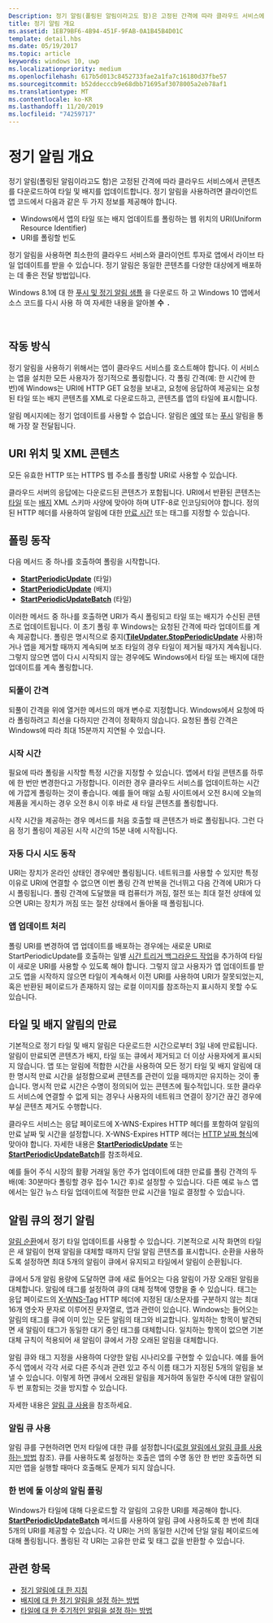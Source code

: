 ```yaml
---
Description: 정기 알림(폴링된 알림이라고도 함)은 고정된 간격에 따라 클라우드 서비스에서 콘텐츠를 다운로드하여 타일 및 배지를 업데이트합니다.
title: 정기 알림 개요
ms.assetid: 1EB79BF6-4B94-451F-9FAB-0A1B45B4D01C
template: detail.hbs
ms.date: 05/19/2017
ms.topic: article
keywords: windows 10, uwp
ms.localizationpriority: medium
ms.openlocfilehash: 617b5d013c8452733fae2a1fa7c16180d37fbe57
ms.sourcegitcommit: b52ddecccb9e68dbb71695af3078005a2eb78af1
ms.translationtype: MT
ms.contentlocale: ko-KR
ms.lasthandoff: 11/20/2019
ms.locfileid: "74259717"
---
```

# <a name="periodic-notification-overview"></a>정기 알림 개요
 


정기 알림(폴링된 알림이라고도 함)은 고정된 간격에 따라 클라우드 서비스에서 콘텐츠를 다운로드하여 타일 및 배지를 업데이트합니다. 정기 알림을 사용하려면 클라이언트 앱 코드에서 다음과 같은 두 가지 정보를 제공해야 합니다.

-   Windows에서 앱의 타일 또는 배지 업데이트를 폴링하는 웹 위치의 URI(Uniform Resource Identifier)
-   URI를 폴링할 빈도

정기 알림을 사용하면 최소한의 클라우드 서비스와 클라이언트 투자로 앱에서 라이브 타일 업데이트를 받을 수 있습니다. 정기 알림은 동일한 콘텐츠를 다양한 대상에게 배포하는 데 좋은 전달 방법입니다.

Windows 8.1에 대 한 [푸시 및 정기 알림 샘플](https://code.msdn.microsoft.com/windowsapps/push-and-periodic-de225603) 을 다운로드 하 고 Windows 10 앱에서 소스 코드를 다시 사용 하 여 자세한 내용을 알아볼 **수  .**

 

## <a name="how-it-works"></a>작동 방식


정기 알림을 사용하기 위해서는 앱이 클라우드 서비스를 호스트해야 합니다. 이 서비스는 앱을 설치한 모든 사용자가 정기적으로 폴링합니다. 각 폴링 간격(예: 한 시간에 한 번)에 Windows는 URI에 HTTP GET 요청을 보내고, 요청에 응답하여 제공되는 요청된 타일 또는 배지 콘텐츠를 XML로 다운로드하고, 콘텐츠를 앱의 타일에 표시합니다.

알림 메시지에는 정기 업데이트를 사용할 수 없습니다. 알림은 [예약](https://docs.microsoft.com/previous-versions/windows/apps/hh465417(v=win.10)) 또는 [푸시](https://docs.microsoft.com/previous-versions/windows/apps/hh868252(v=win.10)) 알림을 통해 가장 잘 전달됩니다.

## <a name="uri-location-and-xml-content"></a>URI 위치 및 XML 콘텐츠


모든 유효한 HTTP 또는 HTTPS 웹 주소를 폴링할 URI로 사용할 수 있습니다.

클라우드 서버의 응답에는 다운로드된 콘텐츠가 포함됩니다. URI에서 반환된 콘텐츠는 [타일](adaptive-tiles-schema.md) 또는 [배지](https://docs.microsoft.com/uwp/schemas/tiles/badgeschema/schema-root) XML 스키마 사양에 맞아야 하며 UTF-8로 인코딩되어야 합니다. 정의된 HTTP 헤더를 사용하여 알림에 대한 [만료 시간](#expiration-of-tile-and-badge-notifications) 또는 태그를 지정할 수 있습니다.

## <a name="polling-behavior"></a>폴링 동작


다음 메서드 중 하나를 호출하여 폴링을 시작합니다.

-   [**StartPeriodicUpdate**](https://docs.microsoft.com/uwp/api/Windows.UI.Notifications.TileUpdater#Windows_UI_Notifications_TileUpdater_StartPeriodicUpdate_Windows_Foundation_Uri_Windows_Foundation_DateTime_Windows_UI_Notifications_PeriodicUpdateRecurrence_) (타일)
-   [**StartPeriodicUpdate**](https://docs.microsoft.com/uwp/api/Windows.UI.Notifications.BadgeUpdater#Windows_UI_Notifications_BadgeUpdater_StartPeriodicUpdate_Windows_Foundation_Uri_Windows_Foundation_DateTime_Windows_UI_Notifications_PeriodicUpdateRecurrence_) (배지)
-   [**StartPeriodicUpdateBatch**](https://docs.microsoft.com/uwp/api/Windows.UI.Notifications.TileUpdater#Windows_UI_Notifications_TileUpdater_StartPeriodicUpdateBatch_Windows_Foundation_Collections_IIterable_1_Windows_UI_Notifications_PeriodicUpdateRecurrence_) (타일)

이러한 메서드 중 하나를 호출하면 URI가 즉시 폴링되고 타일 또는 배지가 수신된 콘텐츠로 업데이트됩니다. 이 초기 폴링 후 Windows는 요청된 간격에 따라 업데이트를 계속 제공합니다. 폴링은 명시적으로 중지([**TileUpdater.StopPeriodicUpdate**](https://docs.microsoft.com/uwp/api/Windows.UI.Notifications.TileUpdater.StopPeriodicUpdate) 사용)하거나 앱을 제거할 때까지 계속되며 보조 타일의 경우 타일이 제거될 때가지 계속됩니다. 그렇지 않으면 앱이 다시 시작되지 않는 경우에도 Windows에서 타일 또는 배지에 대한 업데이트를 계속 폴링합니다.

### <a name="the-recurrence-interval"></a>되풀이 간격

되풀이 간격을 위에 열거한 메서드의 매개 변수로 지정합니다. Windows에서 요청에 따라 폴링하려고 최선을 다하지만 간격이 정확하지 않습니다. 요청된 폴링 간격은 Windows에 따라 최대 15분까지 지연될 수 있습니다.

### <a name="the-start-time"></a>시작 시간

필요에 따라 폴링을 시작할 특정 시간을 지정할 수 있습니다. 앱에서 타일 콘텐츠를 하루에 한 번만 변경한다고 가정합니다. 이러한 경우 클라우드 서비스를 업데이트하는 시간에 가깝게 폴링하는 것이 좋습니다. 예를 들어 매일 쇼핑 사이트에서 오전 8시에 오늘의 제품을 게시하는 경우 오전 8시 이후 바로 새 타일 콘텐츠를 폴링합니다.

시작 시간을 제공하는 경우 메서드를 처음 호출할 때 콘텐츠가 바로 폴링됩니다. 그런 다음 정기 폴링이 제공된 시작 시간의 15분 내에 시작됩니다.

### <a name="automatic-retry-behavior"></a>자동 다시 시도 동작

URI는 장치가 온라인 상태인 경우에만 폴링됩니다. 네트워크를 사용할 수 있지만 특정 이유로 URI에 연결할 수 없으면 이번 폴링 간격 반복을 건너뛰고 다음 간격에 URI가 다시 폴링됩니다. 폴링 간격에 도달했을 때 컴퓨터가 꺼짐, 절전 또는 최대 절전 상태에 있으면 URI는 장치가 꺼짐 또는 절전 상태에서 돌아올 때 폴링됩니다.

### <a name="handling-app-updates"></a>앱 업데이트 처리

폴링 URI를 변경하여 앱 업데이트를 배포하는 경우에는 새로운 URI로 StartPeriodicUpdate를 호출하는 일별 [시간 트리거 백그라운드 작업](../../../launch-resume/run-a-background-task-on-a-timer-.md)을 추가하여 타일이 새로운 URI를 사용할 수 있도록 해야 합니다. 그렇지 않고 사용자가 앱 업데이트를 받고도 앱을 시작하지 않으면 타일이 계속해서 이전 URI를 사용하여 URI가 잘못되었는지, 혹은 반환된 페이로드가 존재하지 않는 로컬 이미지를 참조하는지 표시하지 못할 수도 있습니다.

## <a name="expiration-of-tile-and-badge-notifications"></a>타일 및 배지 알림의 만료


기본적으로 정기 타일 및 배지 알림은 다운로드한 시간으로부터 3일 내에 만료됩니다. 알림이 만료되면 콘텐츠가 배지, 타일 또는 큐에서 제거되고 더 이상 사용자에게 표시되지 않습니다. 앱 또는 알림에 적합한 시간을 사용하여 모든 정기 타일 및 배지 알림에 대한 명시적 만료 시간을 설정함으로써 콘텐츠를 관련이 있을 때까지만 유지하는 것이 좋습니다. 명시적 만료 시간은 수명이 정의되어 있는 콘텐츠에 필수적입니다. 또한 클라우드 서비스에 연결할 수 없게 되는 경우나 사용자의 네트워크 연결이 장기간 끊긴 경우에 부실 콘텐츠 제거도 수행합니다.

클라우드 서비스는 응답 페이로드에 X-WNS-Expires HTTP 헤더를 포함하여 알림의 만료 날짜 및 시간을 설정합니다. X-WNS-Expires HTTP 헤더는 [HTTP 날짜 형식](https://www.w3.org/Protocols/rfc2616/rfc2616-sec3.html#sec3.3.1)에 맞아야 합니다. 자세한 내용은 [**StartPeriodicUpdate**](https://docs.microsoft.com/uwp/api/Windows.UI.Notifications.TileUpdater#Windows_UI_Notifications_TileUpdater_StartPeriodicUpdate_Windows_Foundation_Uri_Windows_Foundation_DateTime_Windows_UI_Notifications_PeriodicUpdateRecurrence_) 또는 [**StartPeriodicUpdateBatch**](https://docs.microsoft.com/uwp/api/Windows.UI.Notifications.TileUpdater#Windows_UI_Notifications_TileUpdater_StartPeriodicUpdateBatch_Windows_Foundation_Collections_IIterable_1_Windows_UI_Notifications_PeriodicUpdateRecurrence_)를 참조하세요.

예를 들어 주식 시장의 활황 거래일 동안 주가 업데이트에 대한 만료를 폴링 간격의 두 배(예: 30분마다 폴링할 경우 접수 1시간 후)로 설정할 수 있습니다. 다른 예로 뉴스 앱에서는 일간 뉴스 타일 업데이트에 적절한 만료 시간을 1일로 결정할 수 있습니다.

## <a name="periodic-notifications-in-the-notification-queue"></a>알림 큐의 정기 알림


[알림 순환](https://docs.microsoft.com/previous-versions/windows/apps/hh781199(v=win.10))에서 정기 타일 업데이트를 사용할 수 있습니다. 기본적으로 시작 화면의 타일은 새 알림이 현재 알림을 대체할 때까지 단일 알림 콘텐츠를 표시합니다. 순환을 사용하도록 설정하면 최대 5개의 알림이 큐에서 유지되고 타일에서 알림이 순환됩니다.

큐에서 5개 알림 용량에 도달하면 큐에 새로 들어오는 다음 알림이 가장 오래된 알림을 대체합니다. 알림에 태그를 설정하여 큐의 대체 정책에 영향을 줄 수 있습니다. 태그는 응답 페이로드의 [X-WNS-Tag](https://docs.microsoft.com/previous-versions/windows/apps/hh465435(v=win.10)) HTTP 헤더에 지정된 대/소문자를 구분하지 않는 최대 16개 영숫자 문자로 이루어진 문자열로, 앱과 관련이 있습니다. Windows는 들어오는 알림의 태그를 큐에 이미 있는 모든 알림의 태그와 비교합니다. 일치하는 항목이 발견되면 새 알림이 태그가 동일한 대기 중인 태그를 대체합니다. 일치하는 항목이 없으면 기본 대체 규칙이 적용되어 새 알림이 큐에서 가장 오래된 알림을 대체합니다.

알림 큐와 태그 지정을 사용하여 다양한 알림 시나리오를 구현할 수 있습니다. 예를 들어 주식 앱에서 각각 서로 다른 주식과 관련 있고 주식 이름 태그가 지정된 5개의 알림을 보낼 수 있습니다. 이렇게 하면 큐에서 오래된 알림을 제거하여 동일한 주식에 대한 알림이 두 번 포함되는 것을 방지할 수 있습니다.

자세한 내용은 [알림 큐 사용](https://docs.microsoft.com/previous-versions/windows/apps/hh781199(v=win.10))을 참조하세요.

### <a name="enabling-the-notification-queue"></a>알림 큐 사용

알림 큐를 구현하려면 먼저 타일에 대한 큐를 설정합니다([로컬 알림에서 알림 큐를 사용 하는 방법](https://blogs.msdn.microsoft.com/tiles_and_toasts/2016/01/05/quickstart-how-to-use-the-tile-notification-queue-with-local-notifications/) 참조). 큐를 사용하도록 설정하는 호출은 앱의 수명 동안 한 번만 호출하면 되지만 앱을 실행할 때마다 호출해도 문제가 되지 않습니다.

### <a name="polling-for-more-than-one-notification-at-a-time"></a>한 번에 둘 이상의 알림 폴링

Windows가 타일에 대해 다운로드할 각 알림의 고유한 URI를 제공해야 합니다. [  **StartPeriodicUpdateBatch**](https://docs.microsoft.com/uwp/api/Windows.UI.Notifications.TileUpdater#Windows_UI_Notifications_TileUpdater_StartPeriodicUpdateBatch_Windows_Foundation_Collections_IIterable_1_Windows_UI_Notifications_PeriodicUpdateRecurrence_) 메서드를 사용하여 알림 큐에 사용하도록 한 번에 최대 5개의 URI를 제공할 수 있습니다. 각 URI는 거의 동일한 시간에 단일 알림 페이로드에 대해 폴링됩니다. 폴링된 각 URI는 고유한 만료 및 태그 값을 반환할 수 있습니다.

## <a name="related-topics"></a>관련 항목


* [정기 알림에 대 한 지침](https://docs.microsoft.com/windows/uwp/controls-and-patterns/tiles-and-notifications-periodic-notification-overview)
* [배지에 대 한 정기 알림을 설정 하는 방법](https://docs.microsoft.com/previous-versions/windows/apps/hh761476(v=win.10))
* [타일에 대 한 주기적인 알림을 설정 하는 방법](https://docs.microsoft.com/previous-versions/windows/apps/hh761476(v=win.10))
 
